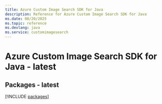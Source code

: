 ```yaml
---
title: Azure Custom Image Search SDK for Java
description: Reference for Azure Custom Image Search SDK for Java
ms.date: 08/20/2025
ms.topic: reference
ms.devlang: java
ms.service: customimagesearch
---
```

# Azure Custom Image Search SDK for Java - latest
## Packages - latest
[!INCLUDE [packages](custom-image-search-index.md)]